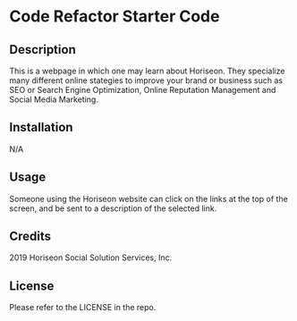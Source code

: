 # Code Refactor Starter Code

## Description
This is a webpage in which one may learn about Horiseon. They specialize many different online stategies to improve your brand or business such as SEO or Search Engine Optimization, Online Reputation Management and Social Media Marketing.

## Installation
N/A

## Usage
Someone using the Horiseon website can click on the links at the top of the screen, and be sent to a description of the selected link. 

## Credits
2019 Horiseon Social Solution Services, Inc.

## License
Please refer to the LICENSE in the repo.